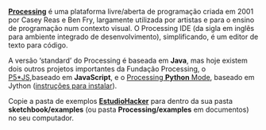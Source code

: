 
[**Processing**](http://processsing.org) é uma plataforma livre/aberta de programação criada em 2001 por Casey Reas e Ben Fry, largamente utilizada por artistas e para o ensino de programação num contexto visual. O Processing IDE (da sigla em inglês para ambiente integrado de desenvolvimento), simplificando, é um editor de texto para código.

A versão ‘standard’ do Processing é baseada em **Java**, mas hoje existem dois outros projetos importantes da Fundação Processing, o [P5\*JS](https://p5js.org/),baseado em **JavaScript**, e o [Processing **Python** Mode](https://py.processing.org/), baseado em Jython ([instruções para instalar](https://villares.github.io/como-instalar-o-processing-modo-python/)).

Copie a pasta de exemplos [**EstudioHacker**](https://github.com/estudiohacker/estudio-hacker-day/tree/master/processing/examples/) para dentro da sua pasta **sketchbook/examples** (ou pasta **Processing/examples** em documentos) no seu computador.
